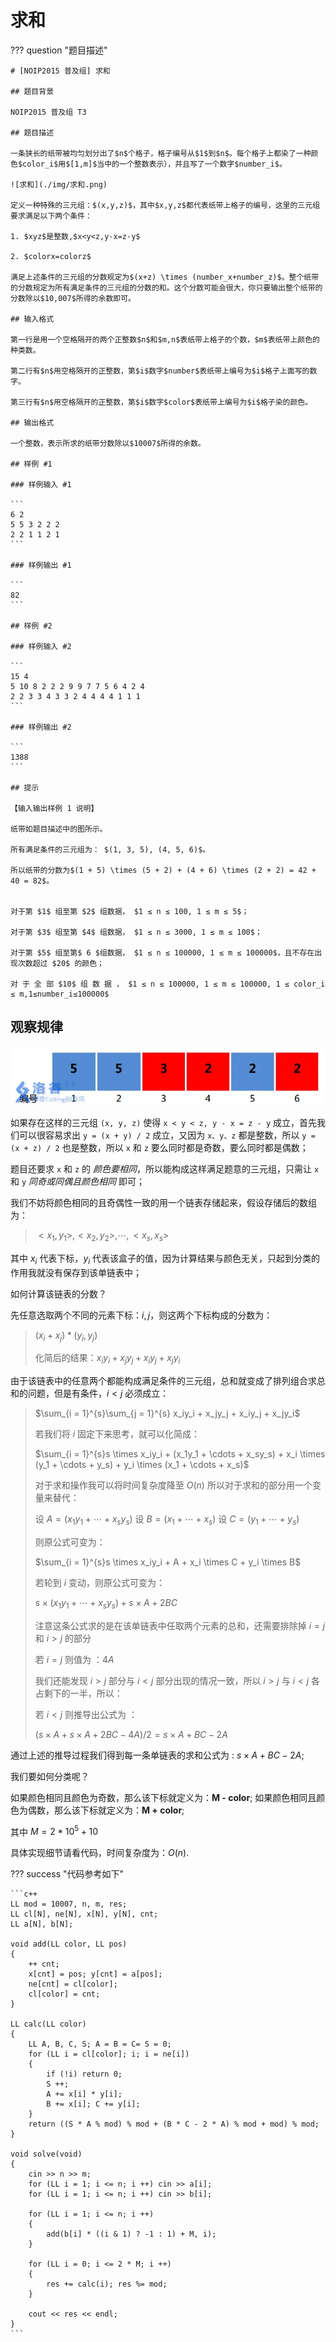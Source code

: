 # 求和

??? question "题目描述"

    # [NOIP2015 普及组] 求和

    ## 题目背景

    NOIP2015 普及组 T3

    ## 题目描述

    一条狭长的纸带被均匀划分出了$n$个格子，格子编号从$1$到$n$。每个格子上都染了一种颜色$color_i$用$[1,m]$当中的一个整数表示），并且写了一个数字$number_i$。

    ![求和](./img/求和.png) 

    定义一种特殊的三元组：$(x,y,z)$，其中$x,y,z$都代表纸带上格子的编号，这里的三元组要求满足以下两个条件：

    1. $xyz$是整数,$x<y<z,y-x=z-y$

    2. $colorx=colorz$

    满足上述条件的三元组的分数规定为$(x+z) \times (number_x+number_z)$。整个纸带的分数规定为所有满足条件的三元组的分数的和。这个分数可能会很大，你只要输出整个纸带的分数除以$10,007$所得的余数即可。

    ## 输入格式

    第一行是用一个空格隔开的两个正整数$n$和$m,n$表纸带上格子的个数，$m$表纸带上颜色的种类数。

    第二行有$n$用空格隔开的正整数，第$i$数字$number$表纸带上编号为$i$格子上面写的数字。

    第三行有$n$用空格隔开的正整数，第$i$数字$color$表纸带上编号为$i$格子染的颜色。

    ## 输出格式

    一个整数，表示所求的纸带分数除以$10007$所得的余数。

    ## 样例 #1

    ### 样例输入 #1

    ```
    6 2
    5 5 3 2 2 2
    2 2 1 1 2 1
    ```

    ### 样例输出 #1

    ```
    82
    ```

    ## 样例 #2

    ### 样例输入 #2

    ```
    15 4
    5 10 8 2 2 2 9 9 7 7 5 6 4 2 4
    2 2 3 3 4 3 3 2 4 4 4 4 1 1 1
    ```

    ### 样例输出 #2

    ```
    1388
    ```

    ## 提示

    【输入输出样例 1 说明】

    纸带如题目描述中的图所示。

    所有满足条件的三元组为： $(1, 3, 5), (4, 5, 6)$。

    所以纸带的分数为$(1 + 5) \times (5 + 2) + (4 + 6) \times (2 + 2) = 42 + 40 = 82$。


    对于第 $1$ 组至第 $2$ 组数据， $1 ≤ n ≤ 100, 1 ≤ m ≤ 5$；

    对于第 $3$ 组至第 $4$ 组数据， $1 ≤ n ≤ 3000, 1 ≤ m ≤ 100$；

    对于第 $5$ 组至第$ 6 $组数据， $1 ≤ n ≤ 100000, 1 ≤ m ≤ 100000$，且不存在出现次数超过 $20$ 的颜色；

    对 于 全 部 $10$ 组 数 据 ， $1 ≤ n ≤ 100000, 1 ≤ m ≤ 100000, 1 ≤ color_i ≤ m,1≤number_i≤100000$

## 观察规律

![求和](./img/求和.png) 

如果存在这样的三元组 `(x, y, z)` 使得 `x < y < z, y - x = z - y` 成立，首先我们可以很容易求出 `y = (x + y) / 2` 成立，又因为 `x、y、z` 都是整数，所以 `y = (x + z) / 2` 也是整数，所以 `x` 和 `z` 要么同时都是奇数，要么同时都是偶数；

题目还要求 `x` 和 `z` 的 *颜色要相同*，所以能构成这样满足题意的三元组，只需让 `x` 和 `y` *同奇或同偶且颜色相同* 即可；

我们不妨将颜色相同的且奇偶性一致的用一个链表存储起来，假设存储后的数组为：

> ${<x_1, y_1>, <x_2, y_2>, \cdots , <x_s, x_s>}$

其中 $x_i$ 代表下标，$y_i$ 代表该盒子的值，因为计算结果与颜色无关，只起到分类的作用我就没有保存到该单链表中；

如何计算该链表的分数？

先任意选取两个不同的元素下标：$i, j$，则这两个下标构成的分数为：

> $(x_i + x_j) * (y_i, y_j)$
>
> 化简后的结果：$x_iy_i + x_jy_j + x_iy_j + x_jy_i$

由于该链表中的任意两个都能构成满足条件的三元组，总和就变成了排列组合求总和的问题，但是有条件，$i < j$ 必须成立：

> $\sum_{i = 1}^{s}\sum_{j = 1}^{s} x_iy_i + x_jy_j + x_iy_j + x_jy_i$
>
> 若我们将 $i$ 固定下来思考，就可以化简成：
>
> $\sum_{i = 1}^{s}s \times x_iy_i + (x_1y_1 + \cdots + x_sy_s) + x_i \times (y_1 + \cdots + y_s) + y_i \times (x_1 + \cdots + x_s)$
>
> 对于求和操作我可以将时间复杂度降至 $O(n)$ 所以对于求和的部分用一个变量来替代：
>
> 设 $A = (x_1y_1 + \cdots + x_sy_s)$
> 设 $B = (x_1 + \cdots + x_s)$
> 设 $C = (y_1 + \cdots + y_s)$
>
> 则原公式可变为：
>
> $\sum_{i = 1}^{s}s \times x_iy_i + A + x_i \times C + y_i \times B$
>
> 若轮到 $i$ 变动，则原公式可变为：
>
> $s \times (x_1y_1 + \cdots + x_sy_s) + s \times A + 2BC$
>
> 注意这条公式求的是在该单链表中任取两个元素的总和，还需要排除掉 $i = j$ 和 $i > j$ 的部分
>
> 若 $i = j$ 则值为 ：$4A$
>
> 我们还能发现 $i > j$ 部分与 $i < j$ 部分出现的情况一致，所以 $i > j$ 与 $i < j$ 各占剩下的一半，所以：
>
> 若 $i < j$ 则推导出公式为 ：
>
> $(s \times A + s \times A + 2BC - 4A) / 2 = s \times A + BC - 2A$

通过上述的推导过程我们得到每一条单链表的求和公式为 : $s \times A + BC - 2A$;

我们要如何分类呢？

如果颜色相同且颜色为奇数，那么该下标就定义为：**M - color**;
如果颜色相同且颜色为偶数，那么该下标就定义为：**M + color**;

其中 $M = 2 * 10 ^ 5 + 10$

具体实现细节请看代码，时间复杂度为：$O(n)$.

??? success "代码参考如下"

    ```c++
    LL mod = 10007, n, m, res;
    LL cl[N], ne[N], x[N], y[N], cnt;
    LL a[N], b[N];

    void add(LL color, LL pos)
    {
        ++ cnt;
        x[cnt] = pos; y[cnt] = a[pos];
        ne[cnt] = cl[color]; 
        cl[color] = cnt;
    }

    LL calc(LL color)
    {
        LL A, B, C, S; A = B = C= S = 0;
        for (LL i = cl[color]; i; i = ne[i])
        {
            if (!i) return 0;
            S ++;
            A += x[i] * y[i]; 
            B += x[i]; C += y[i];
        }
        return ((S * A % mod) % mod + (B * C - 2 * A) % mod + mod) % mod;
    }

    void solve(void)
    {
        cin >> n >> m;
        for (LL i = 1; i <= n; i ++) cin >> a[i];
        for (LL i = 1; i <= n; i ++) cin >> b[i];

        for (LL i = 1; i <= n; i ++) 
        {
            add(b[i] * ((i & 1) ? -1 : 1) + M, i);
        }

        for (LL i = 0; i <= 2 * M; i ++)
        {
            res += calc(i); res %= mod;
        }

        cout << res << endl;
    }
    ```